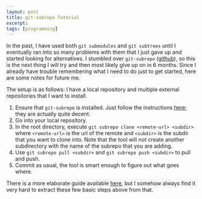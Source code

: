 ```yaml
---
layout: post
title: git-subrepo Tutorial
excerpt: 
tags: [programming]
---
```


In the past, I have used both `git submodules` and `git subtrees` until I eventually ran into so many problems with them that I just gave up and started looking for alternatives. I stumbled over `git-subrepo` ([github](https://github.com/ingydotnet/git-subrepo)), so this is the next thing I will try and then most likely give up on in 6 months.
Since I already have trouble remembering what I need to do just to get started, here are some notes for future me.

The setup is as follows: I have a local repository and multiple external repositories that I want to install.

 1. Ensure that `git-subrepo` is installed. Just follow the instructions [here](https://github.com/ingydotnet/git-subrepo); they are actually quite decent.
 2. Go into your local repository.
 3. In the root directory, execute
    `git subrepo clone <remote-url> <subdir>`
    where `<remote-url>` is the url of the remote and `<subdir>` is the subdir that you want to clone into. Note that the tool will _not_ create another subdirectory with the name of the subrepo that you are adding.
 4. Use `git subrepo pull <subdir>` and `git subrepo push <subdir>` to pull and push.
 5. Commit as usual, the tool is smart enough to figure out what goes where.

There is a more elaborate guide available [here](https://github.com/ingydotnet/git-subrepo/wiki/Basics), but I somehow always find it very hard to extract these few basic steps above from that.